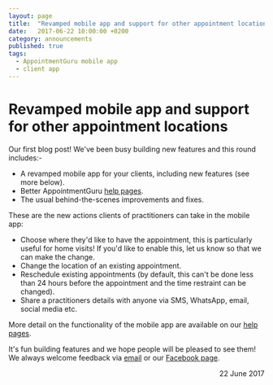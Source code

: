 ```yaml
---
layout: page
title:  "Revamped mobile app and support for other appointment locations"
date:   2017-06-22 10:00:00 +0200
category: announcements
published: true
tags:
  - AppointmentGuru mobile app
  - client app
---
```

# Revamped mobile app and support for other appointment locations

Our first blog post! We've been busy building new features and this round includes:-

* A revamped mobile app for your clients, including new features (see more below).
* Better AppointmentGuru [help pages](/help/).
* The usual behind-the-scenes improvements and fixes.

These are the new actions clients of practitioners can take in the mobile app:

* Choose where they'd like to have the appointment, this is particularly useful for home visits! If you'd like to enable this, let us know so that we can make the change.
* Change the location of an existing appointment.
* Reschedule existing appointments (by default, this can't be done less than 24 hours before the appointment and the time restraint can be changed).
* Share a practitioners details with anyone via SMS, WhatsApp, email, social media etc.

More detail on the functionality of the mobile app are available on our [help pages](/help/client-mobile-app/).

It's fun building features and we hope people will be pleased to see them! We always welcome feedback via [email](mailto;support@appointmentguru.co) or our [Facebook page](https://www.facebook.com/appointmentguru/).

<div style="text-align: right">22 June 2017</div>
